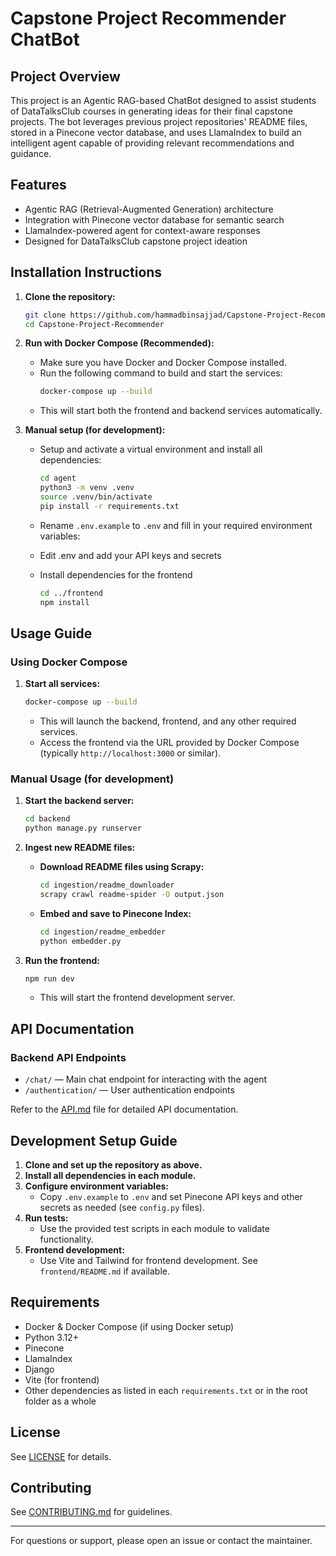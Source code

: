 # Capstone Project Recommender ChatBot

## Project Overview

This project is an Agentic RAG-based ChatBot designed to assist students of DataTalksClub courses in generating ideas for their final capstone projects. The bot leverages previous project repositories' README files, stored in a Pinecone vector database, and uses LlamaIndex to build an intelligent agent capable of providing relevant recommendations and guidance.

## Features
- Agentic RAG (Retrieval-Augmented Generation) architecture
- Integration with Pinecone vector database for semantic search
- LlamaIndex-powered agent for context-aware responses
- Designed for DataTalksClub capstone project ideation

## Installation Instructions

1. **Clone the repository:**
   ```bash
   git clone https://github.com/hammadbinsajjad/Capstone-Project-Recommender.git
   cd Capstone-Project-Recommender
   ```

2. **Run with Docker Compose (Recommended):**
   - Make sure you have Docker and Docker Compose installed.
   - Run the following command to build and start the services:
     ```bash
     docker-compose up --build
     ```
   - This will start both the frontend and backend services automatically.

3. **Manual setup (for development):**
    - Setup and activate a virtual environment and install all dependencies:
       ```bash
       cd agent
       python3 -m venv .venv
       source .venv/bin/activate
       pip install -r requirements.txt
       ```

    - Rename `.env.example` to `.env` and fill in your required environment variables:

    - Edit .env and add your API keys and secrets

    - Install dependencies for the frontend
        ```bash
        cd ../frontend
        npm install
        ```

## Usage Guide

### Using Docker Compose

1. **Start all services:**
   ```bash
   docker-compose up --build
   ```
   - This will launch the backend, frontend, and any other required services.
   - Access the frontend via the URL provided by Docker Compose (typically `http://localhost:3000` or similar).

### Manual Usage (for development)

1. **Start the backend server:**
   ```bash
   cd backend
   python manage.py runserver
   ```

3. **Ingest new README files:**
    - **Download README files using Scrapy:**
       ```bash
       cd ingestion/readme_downloader
       scrapy crawl readme-spider -O output.json
       ```
    - **Embed and save to Pinecone Index:**
       ```bash
       cd ingestion/readme_embedder
       python embedder.py
       ```
4. **Run the frontend:**
   ```bash
   npm run dev
   ```
   - This will start the frontend development server.

## API Documentation

### Backend API Endpoints
- `/chat/` — Main chat endpoint for interacting with the agent
- `/authentication/` — User authentication endpoints

Refer to the [API.md](API.md) file for detailed API documentation.

## Development Setup Guide

1. **Clone and set up the repository as above.**
2. **Install all dependencies in each module.**
3. **Configure environment variables:**
   - Copy `.env.example` to `.env` and set Pinecone API keys and other secrets as needed (see `config.py` files).
4. **Run tests:**
   - Use the provided test scripts in each module to validate functionality.
5. **Frontend development:**
   - Use Vite and Tailwind for frontend development. See `frontend/README.md` if available.

## Requirements
- Docker & Docker Compose (if using Docker setup)
- Python 3.12+
- Pinecone
- LlamaIndex
- Django
- Vite (for frontend)
- Other dependencies as listed in each `requirements.txt` or in the root folder as a whole

## License
See [LICENSE](LICENSE) for details.

## Contributing
See [CONTRIBUTING.md](CONTRIBUTING.md) for guidelines.

---

For questions or support, please open an issue or contact the maintainer.
